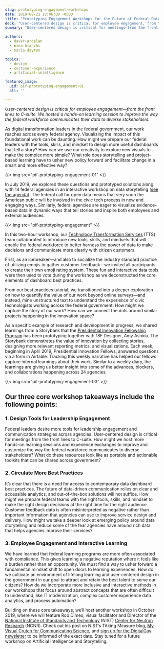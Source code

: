 ```yaml
---
slug: prototyping-engagement-workshops
date: 2019-08-21 18:06:00 -0500
title: "Prototyping Engagement Workshops for the Future of Federal Data, Dashboards, and Storytelling"
deck: "User-centered design is critical for employee engagement, from the front lines to C-suite."
summary: "User-centered design is critical for meetings—from the front lines to C-suite&#46; How might we host more hands-on learning sessions and experience exchanges to improve and customize the way the federal workforce communicates to diverse stakeholders&#63;"

authors:
  - davar-ardalan
  - nina-bianchi
  - maria-dayton

topics:
  - design
  - customer-experience
  - artificial-intelligence

featured_image:
  uid: pif-prototyping-engagement-01
  alt: ''

---
```



_User-centered design is critical for employee engagement—from the front lines to C-suite. We hosted a hands-on learning session to improve the way the federal workforce communicates their data to diverse stakeholders._

As digital transformation leaders in the federal government, our work reaches across every federal agency. Visualizing the impact of this foundational work can be daunting. How might we prepare our federal leaders with the tools, skills, and mindset to design more useful dashboards that tell a story? How can we use our creativity to explore new visuals to make the complex more simple? What role does storytelling and  project-based learning have to usher new policy forward and facilitate change in a smart and more effective way?

{{< img src="pif-prototyping-engagement-01" >}}

In July 2019, we explored these questions and prototyped solutions along with 14 federal agencies in an interactive workshop on data storytelling ([see the agenda](https://digital.gov/event/2019/07/09/data-storytelling-with-presidential-innovation-fellows/)). The federal call for open data means that very soon the American public will be involved in the civic tech process in new and engaging ways. Similarly, federal agencies are eager to visualize evidence-based data in dynamic ways that tell stories and inspire both employees and external audiences.

{{< img src="pif-prototyping-engagement" >}}

In this two-hour workshop, our [Technology Transformation Services](https://www.gsa.gov/tts) (TTS) team collaborated to introduce new tools, skills, and mindsets that will enable the federal workforce to better harness the power of data to make decisions and communicate more clearly with citizen customers.

First, as an icebreaker—and also to socialize the industry standard practice of utilizing emojis to gather customer feedback—we invited all participants to create their own emoji rating system. These fun and interactive data tools were then used to vote during the workshop as we deconstructed the core elements of dashboard best practices.

From our best practices tutorial, we transitioned into a deeper exploration on how to quantify the value of our work beyond online surveys—and instead, mine unstructured text to understand the experience of civic technologists working across the federal government. How might we capture the story of our work? How can we connect the dots around similar projects happening in the innovation space?

As a specific example of research and development in progress, we shared learnings from a Storybank that the [Presidential Innovation Fellowship Program](https://presidentialinnovationfellows.gov/) has been prototyping together with 18F Designer, Amy Ashida. The Storybank demonstrates the value of innovation by collecting stories, designing more relevant reporting metrics, and visualizations. Each week, beginning in April 2019, Presidential Innovation Fellows, answered questions via a form in Airtable. Tracking this weekly narrative has helped our fellows capture internal learnings about their work. Similar to a weekly diary, the learnings are giving us better insight into some of the advances, blockers, and collaborations happening across 24 agencies.

{{< img src="pif-prototyping-engagement-03" >}}

## Our three core workshop takeaways include the following points:

### 1. Design Tools for Leadership Engagement
Federal leaders desire more tools for leadership engagement and communication strategies across agencies. User-centered design is critical for meetings from the front lines to C-suite. How might we host more hands-on learning sessions and experience exchanges to improve and customize the way the federal workforce communicates to diverse stakeholders? What do these resources look like as portable and actionable toolkits that can be shared across government?


### 2. Circulate More Best Practices
It’s clear that there is a need for access to contemporary data dashboard best practices. The future of data-driven communication relies on clear and accessible analytics, and out-of-the-box solutions will not suffice. How might we prepare federal teams with the right tools, skills, and mindset to make the right design decisions at the right time for the right audience. Customer feedback data is often misinterpreted as negative rather than important information that agencies can use to improve service design and delivery. How might we take a deeper look at emerging policy around data storytelling and reduce some of the fear agencies have around rich data that helps agencies improve their services?

### 3. Employee Engagement and Interactive Learning
We have learned that federal learning programs are more often associated with compliance. This gives learning a negative reputation where it feels like a burden rather than an opportunity. We must find a way to usher forward a fundamental mindset shift to open doors to learning experiences. How do we cultivate an environment of lifelong learning and user-centered design in the government in our goal to attract and retain the best talent to serve our citizens? How do we incorporate more inclusive and interactive methods in our workshops that focus around abstract concepts that are often difficult to understand, like IT modernization, complex customer experience data analytics, and process automation?

Building on these core takeaways, we’ll host another workshop in October 2019, where we will feature Rob Dimeo, visual facilitator and Director of the [National Institute of Standards and Technology](https://www.nist.gov/) (NIST) [Center for Neutron Research](https://www.nist.gov/ncnr) (NCNR). Check out his post on NIST’s TAking Measure blog, [My Visual Crutch for Communicating Science](https://www.nist.gov/blogs/taking-measure/my-visual-crutch-communicating-science-0), and [sign up for the DigitalGov newsletter](https://digital.gov/about/subscribe/) to be informed of the exact date. Stay tuned for a future workshop on Artificial Intelligence and Storytelling.
